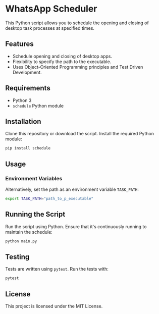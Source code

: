 
# WhatsApp Scheduler

This Python script allows you to schedule the opening and closing of desktop task processes at specified times.

## Features

- Schedule opening and closing of desktop apps.
- Flexibility to specify the path to the executable.
- Uses Object-Oriented Programming principles and Test Driven Development.

## Requirements

- Python 3
- `schedule` Python module

## Installation

Clone this repository or download the script. Install the required Python module:

```bash
pip install schedule
```

## Usage

### Environment Variables

Alternatively, set the path as an environment variable `TASK_PATH`:

```bash
export TASK_PATH="path_to_p_executable"
```

## Running the Script

Run the script using Python. Ensure that it's continuously running to maintain the schedule:

```bash
python main.py
```

## Testing

Tests are written using `pytest`. Run the tests with:

```bash
pytest
```

## License

This project is licensed under the MIT License.

